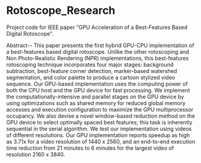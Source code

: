 # Rotoscope_Research
Project code for IEEE paper "GPU Acceleration of a Best-Features Based Digital Rotoscope". 

Abstract-- This paper presents the first hybrid GPU-CPU implementation of a best-features based digital rotoscope. Unlike the other rotoscoping and Non Photo-Realistic Rendering (NPR) implementations, this best-features rotoscoping technique incorporates four major stages: background subtraction, best-feature corner detection, marker-based watershed segmentation, and color palette to produce a cartoon stylized video sequence. Our GPU-based implementation uses the computing power of both the CPU host and the GPU device for fast processing. We implement the computationally-intensive and parallel stages on the GPU device by using optimizations such as shared memory for reduced global memory accesses and execution configuration to maximize the GPU multiprocessor occupancy. We also devise a novel window-based reduction method on the GPU device to select optimally spaced best features; this task is inherently sequential in the serial algorithm. We test our implementation using videos of different resolutions. Our GPU implementation reports speedup as high as 3.71x for a video resolution of 1440 x 2560, and an end-to-end execution time reduction from 21 minutes to 6 minutes for the largest video of resolution 2160 x 3840.
